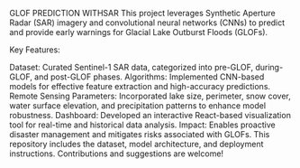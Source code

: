 GLOF PREDICTION WITHSAR
This project leverages Synthetic Aperture Radar (SAR) imagery and convolutional neural networks (CNNs) to predict and provide early warnings for Glacial Lake Outburst Floods (GLOFs).

Key Features:

Dataset: Curated Sentinel-1 SAR data, categorized into pre-GLOF, during-GLOF, and post-GLOF phases.
Algorithms: Implemented CNN-based models for effective feature extraction and high-accuracy predictions.
Remote Sensing Parameters: Incorporated lake size, perimeter, snow cover, water surface elevation, and precipitation patterns to enhance model robustness.
Dashboard: Developed an interactive React-based visualization tool for real-time and historical data analysis.
Impact: Enables proactive disaster management and mitigates risks associated with GLOFs.
This repository includes the dataset, model architecture, and deployment instructions. Contributions and suggestions are welcome!
